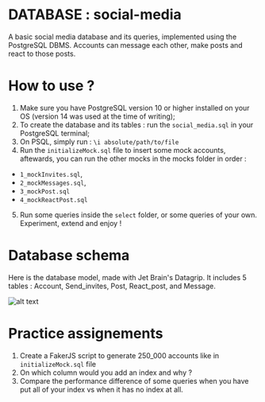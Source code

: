 # DATABASE : social-media
A basic social media database and its queries, implemented using the PostgreSQL DBMS. Accounts can message each other, make posts and react to those posts.

# How to use ? 
1. Make sure you have PostgreSQL version 10 or higher installed on your OS (version 14 was used at the time of writing);
2. To create the database and its tables : run the `social_media.sql` in your PostgreSQL terminal; 
3. On PSQL, simply run : `\i absolute/path/to/file`
4. Run the `initializeMock.sql` file to insert some mock accounts, aftewards, you can run the other mocks in the mocks folder in order : 
- `1_mockInvites.sql`, 
- `2_mockMessages.sql`,
-  `3_mockPost.sql` 
-   `4_mockReactPost.sql`
5. Run some queries inside the `select` folder, or some queries of your own. Experiment, extend and enjoy !

# Database schema
Here is the database model, made with Jet Brain's Datagrip. It includes 5 tables : Account, Send_invites, Post, React_post, and Message. 

![alt text](https://github.com/tokyramarozaka/social-media/blob/main/assets/Diagram.png)

# Practice assignements
1. Create a FakerJS script to generate 250_000 accounts like in `initializeMock.sql` file
2. On which column would you add an index and why ? 
3. Compare the performance difference of some queries when you have put all of your index vs when it has no index at all.
